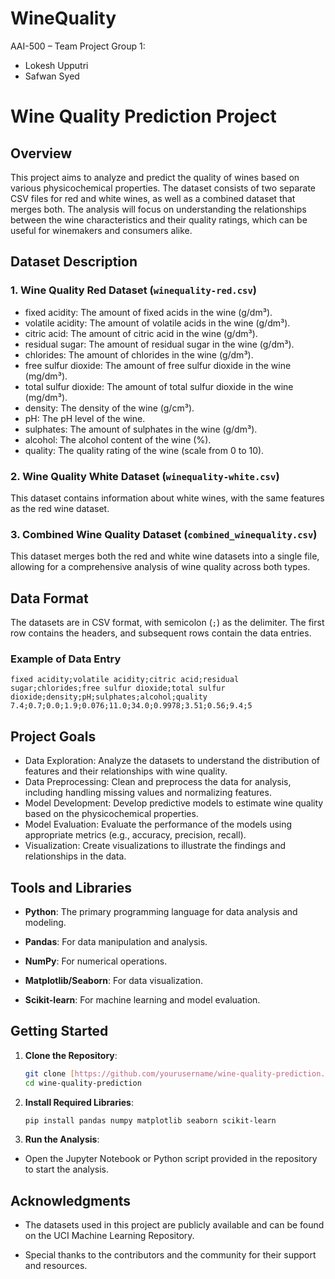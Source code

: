 # WineQuality
AAI-500 – Team Project
Group 1:
- Lokesh Upputri
- Safwan Syed

# Wine Quality Prediction Project

## Overview

This project aims to analyze and predict the quality of wines based on various physicochemical properties. The dataset consists of two separate CSV files for red and white wines, as well as a combined dataset that merges both. The analysis will focus on understanding the relationships between the wine characteristics and their quality ratings, which can be useful for winemakers and consumers alike.

## Dataset Description

### 1. Wine Quality Red Dataset (`winequality-red.csv`)

- fixed acidity: The amount of fixed acids in the wine (g/dm³).
- volatile acidity: The amount of volatile acids in the wine (g/dm³).
- citric acid: The amount of citric acid in the wine (g/dm³).
- residual sugar: The amount of residual sugar in the wine (g/dm³).
- chlorides: The amount of chlorides in the wine (g/dm³).
- free sulfur dioxide: The amount of free sulfur dioxide in the wine (mg/dm³).
- total sulfur dioxide: The amount of total sulfur dioxide in the wine (mg/dm³).
- density: The density of the wine (g/cm³).
- pH: The pH level of the wine.
- sulphates: The amount of sulphates in the wine (g/dm³).
- alcohol: The alcohol content of the wine (%).
- quality: The quality rating of the wine (scale from 0 to 10).


### 2. Wine Quality White Dataset (`winequality-white.csv`)
This dataset contains information about white wines, with the same features as the red wine dataset.


### 3. Combined Wine Quality Dataset (`combined_winequality.csv`)

This dataset merges both the red and white wine datasets into a single file, allowing for a comprehensive analysis of wine quality across both types.


## Data Format

The datasets are in CSV format, with semicolon (`;`) as the delimiter. The first row contains the headers, and subsequent rows contain the data entries.

### Example of Data Entry

```csv
fixed acidity;volatile acidity;citric acid;residual sugar;chlorides;free sulfur dioxide;total sulfur dioxide;density;pH;sulphates;alcohol;quality
7.4;0.7;0.0;1.9;0.076;11.0;34.0;0.9978;3.51;0.56;9.4;5
```

## Project Goals

- Data Exploration: Analyze the datasets to understand the distribution of features and their relationships with wine quality.
- Data Preprocessing: Clean and preprocess the data for analysis, including handling missing values and normalizing features.
- Model Development: Develop predictive models to estimate wine quality based on the physicochemical properties.
- Model Evaluation: Evaluate the performance of the models using appropriate metrics (e.g., accuracy, precision, recall).
- Visualization: Create visualizations to illustrate the findings and relationships in the data.


## Tools and Libraries

- **Python**: The primary programming language for data analysis and modeling.

- **Pandas**: For data manipulation and analysis.

- **NumPy**: For numerical operations.

- **Matplotlib/Seaborn**: For data visualization.

- **Scikit-learn**: For machine learning and model evaluation.


## Getting Started

1. **Clone the Repository**: 
   ```bash
   git clone [https://github.com/yourusername/wine-quality-prediction.git](https://github.com/LokeshUpputri/WineQuality.git)
   cd wine-quality-prediction
   ```


2. **Install Required Libraries**:
   ```bash
   pip install pandas numpy matplotlib seaborn scikit-learn
   ```

3. **Run the Analysis**:

- Open the Jupyter Notebook or Python script provided in the repository to start the analysis.


## Acknowledgments

- The datasets used in this project are publicly available and can be found on the UCI Machine Learning Repository.

- Special thanks to the contributors and the community for their support and resources.


